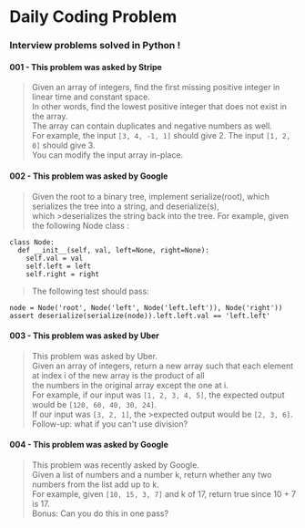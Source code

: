 # Daily Coding Problem
### Interview problems solved in Python !

#### 001 - This problem was asked by Stripe
>Given an array of integers, find the first missing positive integer in linear time and constant space.  
>In other words, find the lowest positive integer that does not exist in the array.  
>The array can contain duplicates and negative numbers as well.  
>For example, the input ```[3, 4, -1, 1]``` should give 2. The input ```[1, 2, 0]``` should give 3.  
>You can modify the input array in-place.

#### 002 - This problem was asked by Google
>Given the root to a binary tree, implement serialize(root), which serializes the tree into a string, and deserialize(s),  
>which >deserializes the string back into the tree. For example, given the following Node class :
```
class Node:  
  def __init__(self, val, left=None, right=None):  
    self.val = val  
    self.left = left  
    self.right = right
```
>The following test should pass:  
```
node = Node('root', Node('left', Node('left.left')), Node('right'))  
assert deserialize(serialize(node)).left.left.val == 'left.left'
```

#### 003 - This problem was asked by Uber
>This problem was asked by Uber.  
>Given an array of integers, return a new array such that each element at index i of the new array is the product of all  
>the numbers in the original array except the one at i.  
>For example, if our input was ```[1, 2, 3, 4, 5]```, the expected output would be ```[120, 60, 40, 30, 24]```.   
>If our input was ```[3, 2, 1]```, the >expected output would be ```[2, 3, 6]```.  
>Follow-up: what if you can't use division?  

#### 004 - This problem was asked by Google
>This problem was recently asked by Google.  
>Given a list of numbers and a number k, return whether any two numbers from the list add up to k.  
>For example, given ```[10, 15, 3, 7]``` and k of 17, return true since 10 + 7 is 17.  
>Bonus: Can you do this in one pass?  
